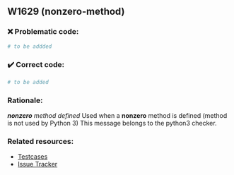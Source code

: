 ## W1629 (nonzero-method)

### :x: Problematic code:

```python
# to be addded
```

### :heavy_check_mark: Correct code:

```python
# to be added
```

### Rationale:

 *__nonzero__ method defined*
  Used when a __nonzero__ method is defined (method is not used by Python 3)
  This message belongs to the python3 checker.



### Related resources:

- [Testcases](#)
- [Issue Tracker](https://github.com/PyCQA/pylint/issues?q=is%3Aissue+%22nonzero-method%22+OR+%22W1629%22)
